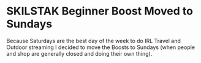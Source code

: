 # SKILSTAK Beginner Boost Moved to Sundays

Because Saturdays are the best day of the week to do IRL Travel and Outdoor streaming I decided to move the Boosts to Sundays (when people and shop are generally closed and doing their own thing).
